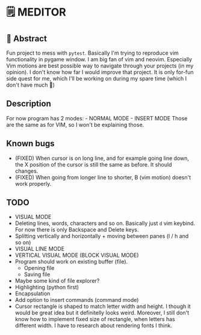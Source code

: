 # 🗒️ MEDITOR

## 🤖 Abstract

Fun project to mess with `pytest`. Basically I'm trying to reproduce vim functionality in pygame window.
I am big fan of vim and neovim. Especially Vim motions are best possible way to navigate through your projects (in my opinion).
I don't know how far I would improve that project. It is only for-fun side quest for me, which I'll be working on
during my spare time (which I don't have much 🥲)

## Description

For now program has 2 modes:
    - NORMAL MODE
    - INSERT MODE
Those are the same as for VIM, so I won't be explaining those.

## Known bugs

- (FIXED) When cursor is on long line, and for example going line down, the X position of the cursor is still the same as before. It should changes.
- (FIXED) When going from longer line to shorter, B (vim motion) doesn't work properly.

## TODO

- VISUAL MODE
- Deleting lines, words, characters and so on. Basically just `d` vim keybind. For now there is only Backspace and Delete keys.
- Splitting vertically and horizontally + moving between panes (<C-w>l / <C-w>h and so on)
- VISUAL LINE MODE
- VERTICAL VISUAL MODE (BLOCK VISUAL MODE)
- Program should work on existing buffer (file).
    - Opening file
    - Saving file
- Maybe some kind of file explorer?
- Highlighting (python first)
- Encapsulation
- Add option to insert commands (command mode)
- Cursor rectangle is shaped to match letter width and height. I though it would be great idea but
it definitelly looks weird. Moreover, I still don't know how to implement fixed size of rectangle, when letters has
different width. I have to research about rendering fonts I think.